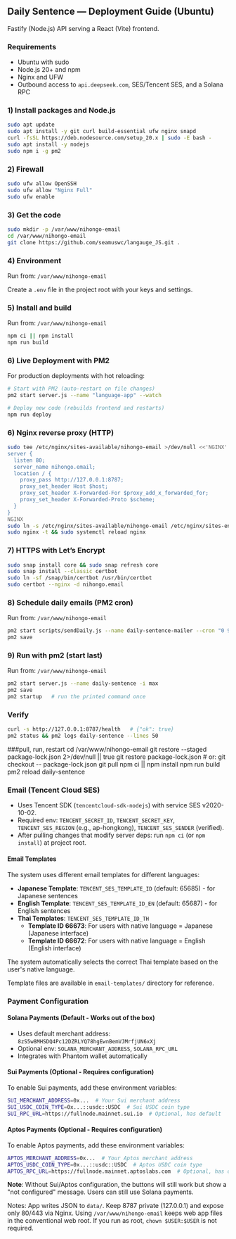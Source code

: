 ## Daily Sentence — Deployment Guide (Ubuntu)

Fastify (Node.js) API serving a React (Vite) frontend.

### Requirements
- Ubuntu with sudo
- Node.js 20+ and npm
- Nginx and UFW
- Outbound access to `api.deepseek.com`, SES/Tencent SES, and a Solana RPC

### 1) Install packages and Node.js
```bash
sudo apt update
sudo apt install -y git curl build-essential ufw nginx snapd
curl -fsSL https://deb.nodesource.com/setup_20.x | sudo -E bash -
sudo apt install -y nodejs
sudo npm i -g pm2
```

### 2) Firewall
```bash
sudo ufw allow OpenSSH
sudo ufw allow "Nginx Full"
sudo ufw enable
```

### 3) Get the code
```bash
sudo mkdir -p /var/www/nihongo-email
cd /var/www/nihongo-email
git clone https://github.com/seamuswc/langauge_JS.git .
```

### 4) Environment
Run from: `/var/www/nihongo-email`

Create a `.env` file in the project root with your keys and settings.

### 5) Install and build
Run from: `/var/www/nihongo-email`
```bash
npm ci || npm install
npm run build
```

### 6) Live Deployment with PM2

For production deployments with hot reloading:

```bash
# Start with PM2 (auto-restart on file changes)
pm2 start server.js --name "language-app" --watch

# Deploy new code (rebuilds frontend and restarts)
npm run deploy
```

### 6) Nginx reverse proxy (HTTP)
```bash
sudo tee /etc/nginx/sites-available/nihongo-email >/dev/null <<'NGINX'
server {
  listen 80;
  server_name nihongo.email;
  location / {
    proxy_pass http://127.0.0.1:8787;
    proxy_set_header Host $host;
    proxy_set_header X-Forwarded-For $proxy_add_x_forwarded_for;
    proxy_set_header X-Forwarded-Proto $scheme;
  }
}
NGINX
sudo ln -s /etc/nginx/sites-available/nihongo-email /etc/nginx/sites-enabled/nihongo-email
sudo nginx -t && sudo systemctl reload nginx
```

### 7) HTTPS with Let’s Encrypt
```bash
sudo snap install core && sudo snap refresh core
sudo snap install --classic certbot
sudo ln -sf /snap/bin/certbot /usr/bin/certbot
sudo certbot --nginx -d nihongo.email
```

### 8) Schedule daily emails (PM2 cron)
Run from: `/var/www/nihongo-email`
```bash
pm2 start scripts/sendDaily.js --name daily-sentence-mailer --cron "0 9 * * *" --no-autorestart
pm2 save
```

### 9) Run with pm2 (start last)
Run from: `/var/www/nihongo-email`
```bash
pm2 start server.js --name daily-sentence -i max
pm2 save
pm2 startup   # run the printed command once
```

### Verify
```bash
curl -s http://127.0.0.1:8787/health   # {"ok": true}
pm2 status && pm2 logs daily-sentence --lines 50
```

###pull, run, restart
cd /var/www/nihongo-email
git restore --staged package-lock.json 2>/dev/null || true
git restore package-lock.json            # or: git checkout -- package-lock.json
git pull
npm ci || npm install
npm run build
pm2 reload daily-sentence

### Email (Tencent Cloud SES)
- Uses Tencent SDK (`tencentcloud-sdk-nodejs`) with service SES v2020-10-02.
- Required env: `TENCENT_SECRET_ID`, `TENCENT_SECRET_KEY`, `TENCENT_SES_REGION` (e.g., ap-hongkong), `TENCENT_SES_SENDER` (verified).
- After pulling changes that modify server deps: run `npm ci` (or `npm install`) at project root.

#### Email Templates
The system uses different email templates for different languages:
- **Japanese Template**: `TENCENT_SES_TEMPLATE_ID` (default: 65685) - for Japanese sentences
- **English Template**: `TENCENT_SES_TEMPLATE_ID_EN` (default: 65687) - for English sentences  
- **Thai Templates**: `TENCENT_SES_TEMPLATE_ID_TH` 
  - **Template ID 66673**: For users with native language = Japanese (Japanese interface)
  - **Template ID 66672**: For users with native language = English (English interface)

The system automatically selects the correct Thai template based on the user's native language.

Template files are available in `email-templates/` directory for reference.

### Payment Configuration

#### Solana Payments (Default - Works out of the box)
- Uses default merchant address: `8zS5w8MHSDQ4Pc12DZRLYQ78hgEwnBemVJMrfjUN6xXj`
- Optional env: `SOLANA_MERCHANT_ADDRESS`, `SOLANA_RPC_URL`
- Integrates with Phantom wallet automatically

#### Sui Payments (Optional - Requires configuration)
To enable Sui payments, add these environment variables:
```bash
SUI_MERCHANT_ADDRESS=0x...  # Your Sui merchant address
SUI_USDC_COIN_TYPE=0x...::usdc::USDC  # Sui USDC coin type
SUI_RPC_URL=https://fullnode.mainnet.sui.io  # Optional, has default
```

#### Aptos Payments (Optional - Requires configuration)
To enable Aptos payments, add these environment variables:
```bash
APTOS_MERCHANT_ADDRESS=0x...  # Your Aptos merchant address
APTOS_USDC_COIN_TYPE=0x...::usdc::USDC  # Aptos USDC coin type
APTOS_RPC_URL=https://fullnode.mainnet.aptoslabs.com  # Optional, has default
```

**Note**: Without Sui/Aptos configuration, the buttons will still work but show a "not configured" message. Users can still use Solana payments.

Notes: App writes JSON to `data/`. Keep 8787 private (127.0.0.1) and expose only 80/443 via Nginx. Using `/var/www/nihongo-email` keeps web app files in the conventional web root. If you run as root, `chown $USER:$USER` is not required.


